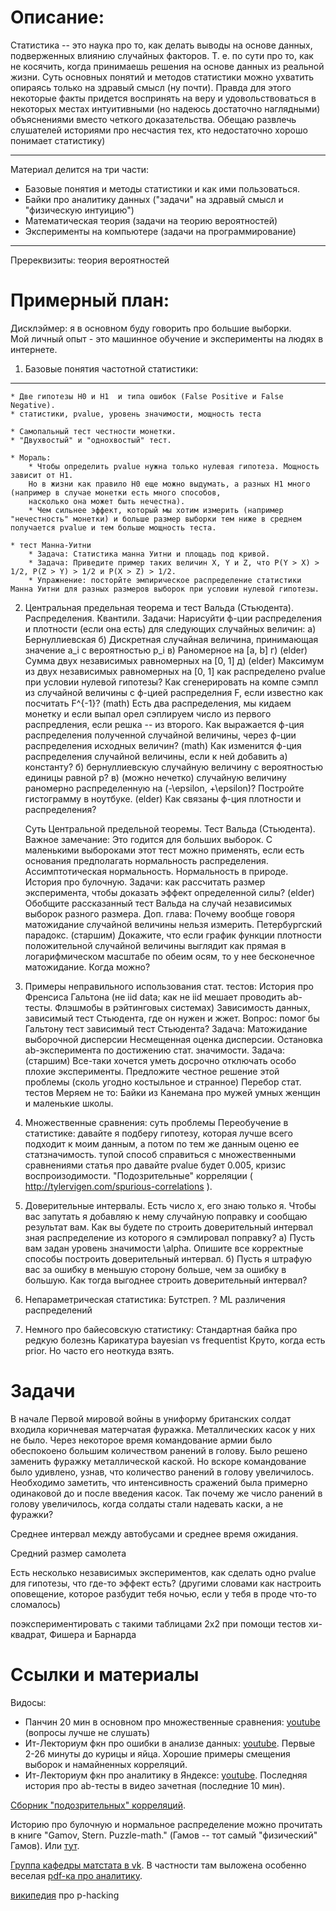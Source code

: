 
Описание:
========

Статистика -- это наука про то, как делать выводы на основе данных, подверженных влиянию случайных факторов. Т. е. по сути про то, как не косячить, когда принимаешь решения на основе данных из реальной жизни. Суть основных понятий и методов статистики можно ухватить опираясь только на здравый смысл (ну почти). Правда для этого некоторые факты придется воспринять на веру и удовольствоваться в некоторых местах интуитивными (но надеюсь достаточно наглядными) объяснениями вместо четкого доказательства. Обещаю развлечь слушателей историями про несчастия тех, кто недостаточно хорошо понимает статистику)

---

Материал делится на три части:
* Базовые понятия и методы статистики и как ими пользоваться.
* Байки про аналитику данных ("задачи" на здравый смысл и "физическую интуицию")
* Математическая теория (задачи на теорию вероятностей)
* Эксперименты на компьютере (задачи на программирование)

---

Пререквизиты: теория вероятностей


Примерный план:
===============
Дисклэймер: я в основном буду говорить про большие выборки.  
Мой личный опыт - это машинное обучение и эксперименты на людях в интернете.

1. Базовые понятия частотной статистики:
----------------------------------------
    * Две гипотезы H0 и H1  и типа ошибок (False Positive и False Negative).  
    * статистики, pvalue, уровень значимости, мощность теста  

    * Самопальный тест честности монетки.  
    * "Двухвостый" и "однохвостый" тест.

    * Мораль:
        * Чтобы определить pvalue нужна только нулевая гипотеза. Мощность зависит от H1.
        Но в жизни как правило H0 еще можно выдумать, а разных H1 много (например в случае монетки есть много способов,
        насколько она может быть нечестна).
        * Чем сильнее эффект, который мы хотим измерить (например "нечестность" монетки) и больше размер выборки тем ниже в среднем получается pvalue и тем больше мощность теста.

    * тест Манна-Уитни
        * Задача: Статистика манна Уитни и площадь под кривой.
        * Задача: Приведите пример таких величин X, Y и Z, что P(Y > X) > 1/2, P(Z > Y) > 1/2 и P(X > Z) > 1/2.
        * Упражнение: посторйте эмпирическое распределение статистики Манна Уитни для разных размеров выборок при условии нулевой гипотезы.

2. Центральная предельная теорема и тест Вальда (Стьюдента).
Распределения. Квантили.
Задачи:
    Нарисуйти ф-ции распределения и плотности (если она есть) для следующих случайных величин:
        а) Бернуллиевская
        б) Дискретная случайная величина, принимающая значение a_i с вероятностью p_i
        в) Раномерное на [a, b]
        г) (elder) Сумма двух независимых равномерных на [0, 1]
        д) (elder) Максимум из двух независимых равномерных на [0, 1]
    как распределено pvalue при условии нулевой гипотезы?
    Как сгенерировать на компе сэмпл из случайной величины с ф-цией распределния F, если известно как посчитать F^{-1}?
    (math) Есть два распределения, мы кидаем монетку и если выпал орел сэплируем число из первого распредления, если решка -- из второго. Как выражается ф-ция распределения полученной случайной величины, через ф-ции распределения исходных величин?
    (math) Как изменится ф-ция распределения случайной величины, если к ней добавить
        а) константу?
        б) бернуллиевскую случайную величину с вероятностью единицы равной p?
        в) (можно нечетко) случайную величину раномерно распределенную на (-\epsilon, +\epsilon)? Постройте гистограмму в ноутбуке.
    (elder) Как связаны ф-ция плотности и распределения?

    Суть Центральной предельной теоремы.
    Тест Вальда (Стьюдента).
    Важное замечание: Это годится для больших выборок. С маленькими выбороками этот тест можно применять, если есть оcнования предполагать нормальность распределения.
    Ассимптотическая нормальность. Нормальность в природе. История про булочную.
    Задачи:
        как рассчитать размер эксперимента, чтобы доказать эффект определенной силы?
        (elder) Обобщите рассказанный тест Вальда на случай независимых выборок разного размера.
    Доп. глава:
        Почему вообще говоря матожидание случайной величины нельзя измерить. Петербургский парадокс.
        (старшим) Докажите, что если график функции плотности положительной случайной величины выглядит как прямая в логарифмическом масштабе по обеим осям, то у нее бесконечное матожидание.
        Когда можно?

3. Примеры неправильного использования стат. тестов:
    История про Френсиса Гальтона (не iid data; как не iid мешает проводить ab-тесты. Флэшмобы в рэйтинговых системах)
    Зависимость данных, зависимый тест Стьюдента, где он нужен и жжет.
        Вопрос: помог бы Гальтону тест зависимый тест Стьюдента?
    Задача:
        Матожидание выборочной дисперсии
        Несмещенная оценка дисперсии.
    Остановка ab-эксперимента по достижению стат. значимости.
    Задача:
        (старшим) Все-таки хочется уметь досрочно отключать особо плохие эксперименты. Предложите честное решение этой проблемы (сколь угодно костыльное и странное)
    Перебор стат. тестов
    Меряем не то: Байки из Канемана про мужей умных женщин и маленькие школы.

4. Множественные сравнения:
    суть проблемы
    Переобучение в статистике: давайте я подберу гипотезу, которая лучше всего подходит к моим данным, а потом по тем же данным оценю ее статзначимость.
    тупой способ справиться с множественными сравнениями
    статья про давайте pvalue будет 0.005, кризис воспроизодимости.
    "Подозрительные" корреляции ( http://tylervigen.com/spurious-correlations ).

6. Доверительные интервалы.
    Есть число x, его знаю только я. Чтобы вас запутать я добавляю к нему случайную поправку и сообщаю результат вам. Как вы будете по строить доверительный интервал зная распределение из которого я сэмлировал поправку?
        а) Пусть вам задан уровень значимости \alpha. Опишите все корректные способы построить доверительный интервал.
        б) Пусть я штрафую вас за ошибку в меньшую сторону больше, чем за ошибку в большую. Как тогда выгоднее строить доверительный интервал?

5. Непараметрическая статистика:
    Бутстреп.
    ? ML различения распределений

6. Немного про байесовскую статистику:
    Стандартная байка про редкую болезнь
    Карикатура bayesian vs frequentist
    Круто, когда есть prior. Но часто его неоткуда взять.

Задачи
======

В начале Первой мировой войны в униформу британских солдат входила коричневая матерчатая фуражка. Металлических касок у них не было. Через некоторое время командование армии было обеспокоено большим количеством ранений в голову. Было решено заменить фуражку металлической каской. Но вскоре командование было удивлено, узнав, что количество ранений в голову увеличилось. Необходимо заметить, что интенсивность сражений была примерно одинаковой до и после введения касок. Так почему же число ранений в голову увеличилось, когда солдаты стали надевать каски, а не фуражки?

Среднее интервал между автобусами и среднее время ожидания.

Средний размер самолета

Есть несколько независимых экспериментов, как сделать одно pvalue для гипотезы, что где-то эффект есть? (другими словами как настроить оповещение, которое разбудит тебя ночью, если у тебя в проде что-то сломалось)

поэкcпериментировать с такими таблицами 2x2 при помощи тестов хи-квадрат, Фишера и Барнарда


Ссылки и материалы
==================
Видосы:
* Панчин 20 мин в основном про множественные сравнения: [youtube](https://www.youtube.com/watch?v=dcVG0NtZMwE) (вопросы лучше не слушать)
* Ит-Лекториум фкн про ошибки в анализе данных: [youtube](https://youtu.be/BOxC1_xHP9A?t=130). Первые 2-26 минуты до курицы и яйца. Хорошие примеры смещения выборок и намайненных корреляций.
* Ит-Лекториум фкн про аналитику в Яндексе: [youtube](https://youtu.be/dvf_x3V0j88?t=3528). Последняя история про ab-тесты в видео зачетная (последние 10 мин).

[Сборник "подозрительных" корреляций](http://tylervigen.com/spurious-correlations).

Историю про булочную и нормальное распределение можно прочитать в книге "Gamov, Stern. Puzzle-math." (Гамов -- тот самый "физический" Гамов). Или [тут](https://pikabu.ru/story/eshche_raz_o_normalnom_raspredelenii_6213153).

[Группа кафедры матстата в vk](https://vk.com/mathstat_mm). B частности там выложена особенно веселая [pdf-ка про аналитику](https://vk.com/doc821751_493607410?hash=353d43eabb6d5e3592&dl=3be03f004a5d20f2b8).

[википедия](https://en.wikipedia.org/wiki/Data_dredging) про p-hacking

